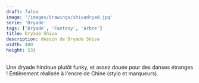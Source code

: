 ```yaml
---
draft: false
image: '/images/drawings/shivadryad.jpg'
serie: 'Dryade'
tags: ['Dryade', 'Fantasy', 'Arbre']
title: Dryade Shiva
description: dessin de Dryade Shiva
width: 400
height: 533
---
```


Une dryade hindoue plutôt funky, et assez douée pour des danses étranges ! Entièrement réalisée à l'encre de Chine (stylo et marqueurs).

